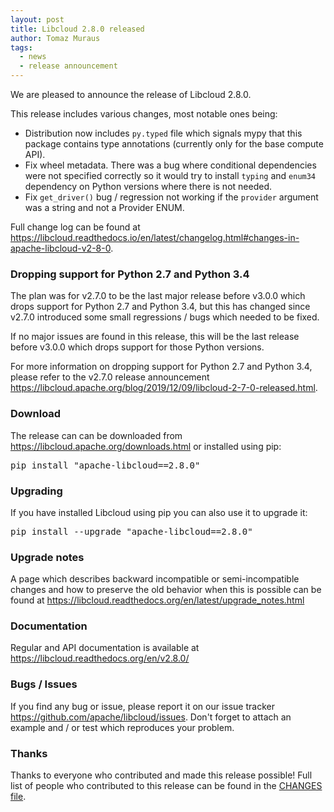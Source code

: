 ```yaml
---
layout: post
title: Libcloud 2.8.0 released
author: Tomaz Muraus
tags:
  - news
  - release announcement
---
```


We are pleased to announce the release of Libcloud 2.8.0.

This release includes various changes, most notable ones being:

* Distribution now includes ``py.typed`` file which signals mypy that
  this package contains type annotations (currently only for the
  base compute API).
* Fix wheel metadata. There was a bug where conditional dependencies
  were not specified correctly so it would try to install ``typing``
  and ``enum34`` dependency on Python versions where there is not needed.
* Fix ``get_driver()`` bug / regression not working if the ``provider``
  argument was a string and not a Provider ENUM.

Full change log can be found at
<https://libcloud.readthedocs.io/en/latest/changelog.html#changes-in-apache-libcloud-v2-8-0>.

### Dropping support for Python 2.7 and Python 3.4

The plan was for v2.7.0 to be the last major release before v3.0.0 which
drops support for Python 2.7 and Python 3.4, but this has changed since
v2.7.0 introduced some small regressions / bugs which needed to be fixed.

If no major issues are found in this release, this will be the
last release before v3.0.0 which drops support for those Python
versions.

For more information on dropping support for Python 2.7 and Python 3.4, please
refer to the v2.7.0 release announcement
<https://libcloud.apache.org/blog/2019/12/09/libcloud-2-7-0-released.html>.

### Download

The release can can be downloaded from
<https://libcloud.apache.org/downloads.html> or installed using pip:

<pre>
pip install "apache-libcloud==2.8.0"
</pre>

### Upgrading

If you have installed Libcloud using pip you can also use it to upgrade it:

<pre>
pip install --upgrade "apache-libcloud==2.8.0"
</pre>

### Upgrade notes

A page which describes backward incompatible or semi-incompatible
changes and how to preserve the old behavior when this is possible
can be found at <https://libcloud.readthedocs.org/en/latest/upgrade_notes.html>

### Documentation

Regular and API documentation is available at <https://libcloud.readthedocs.org/en/v2.8.0/>

### Bugs / Issues

If you find any bug or issue, please report it on our issue tracker
<https://github.com/apache/libcloud/issues>.
Don't forget to attach an example and / or test which reproduces your
problem.

### Thanks

Thanks to everyone who contributed and made this release possible! Full
list of people who contributed to this release can be found in the
[CHANGES file][1].

[1]: https://libcloud.readthedocs.org/en/v2.8.0/changelog.html
[2]: https://python3statement.org/
[3]: https://pythonclock.org/
